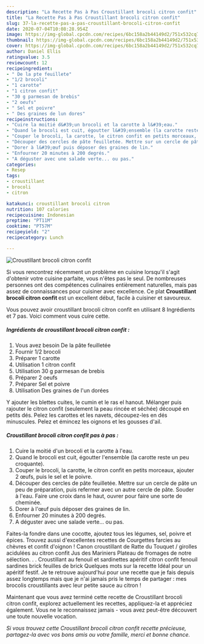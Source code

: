 ```yaml
---
description: "La Recette Pas à Pas Croustillant brocoli citron confit"
title: "La Recette Pas à Pas Croustillant brocoli citron confit"
slug: 37-la-recette-pas-a-pas-croustillant-brocoli-citron-confit
date: 2020-07-04T10:08:28.954Z
image: https://img-global.cpcdn.com/recipes/6bc158a2b44149d2/751x532cq70/croustillant-brocoli-citron-confit-photo-principale-de-la-recette.jpg
thumbnail: https://img-global.cpcdn.com/recipes/6bc158a2b44149d2/751x532cq70/croustillant-brocoli-citron-confit-photo-principale-de-la-recette.jpg
cover: https://img-global.cpcdn.com/recipes/6bc158a2b44149d2/751x532cq70/croustillant-brocoli-citron-confit-photo-principale-de-la-recette.jpg
author: Daniel Ellis
ratingvalue: 3.5
reviewcount: 12
recipeingredient:
- " De la pte feuillete"
- "1/2 brocoli"
- "1 carotte"
- "1 citron confit"
- "30 g parmesan de brebis"
- "2 oeufs"
- " Sel et poivre"
- " Des graines de lun dores"
recipeinstructions:
- "Cuire la moitié d&#39;un brocoli et la carotte à l&#39;eau."
- "Quand le brocoli est cuit, égoutter l&#39;ensemble (la carotte reste un peu croquante)."
- "Couper le brocoli, la carotte, le citron confit en petits morceaux, ajouter 2 œufs, puis le sel et le poivre."
- "Découper des cercles de pâte feuilletée. Mettre sur un cercle de pâte un peu de préparation, puis refermer avec un autre cercle de pâte. Souder à l&#39;eau. Faire une croix dans le haut, ouvrer pour faire une sorte de cheminée."
- "Dorer à l&#39;œuf puis déposer des graines de lin."
- "Enfourner 20 minutes à 200 degrés."
- "A déguster avec une salade verte... ou pas."
categories:
- Resep
tags:
- croustillant
- brocoli
- citron

katakunci: croustillant brocoli citron 
nutrition: 107 calories
recipecuisine: Indonesian
preptime: "PT11M"
cooktime: "PT57M"
recipeyield: "2"
recipecategory: Lunch

---
```



![Croustillant brocoli citron confit](https://img-global.cpcdn.com/recipes/6bc158a2b44149d2/751x532cq70/croustillant-brocoli-citron-confit-photo-principale-de-la-recette.jpg)

Si vous rencontrez récemment un problème en cuisine lorsqu'il s'agit d'obtenir votre cuisine parfaite, vous n'êtes pas le seul. De nombreuses personnes ont des compétences culinaires entièrement naturelles, mais pas assez de connaissances pour cuisiner avec excellence. Ce plat <strong> Croustillant brocoli citron confit </strong> est un excellent début, facile à cuisiner et savoureux.

<!--inarticleads1-->

Vous pouvez avoir croustillant brocoli citron confit en utilisant 8 Ingrédients et 7 pas. Voici comment vous cuire cette.

##### Ingrédients de croustillant brocoli citron confit :

1. Vous avez besoin  De la pâte feuilletée
1. Fournir 1/2 brocoli
1. Préparer 1 carotte
1. Utilisation 1 citron confit
1. Utilisation 30 g parmesan de brebis
1. Préparer 2 oeufs
1. Préparer  Sel et poivre
1. Utilisation  Des graines de l&#39;un dorées


Y ajouter les blettes cuites, le cumin et le ras el hanout. Mélanger puis rajouter le citron confit (seulement la peau rincée et séchée) découpé en petits dés. Pelez les carottes et les navets, découpez-les en dés minuscules. Pelez et émincez les oignons et les gousses d&#39;ail. 

<!--inarticleads2-->

##### Croustillant brocoli citron confit pas à pas :

1. Cuire la moitié d&#39;un brocoli et la carotte à l&#39;eau.
1. Quand le brocoli est cuit, égoutter l&#39;ensemble (la carotte reste un peu croquante).
1. Couper le brocoli, la carotte, le citron confit en petits morceaux, ajouter 2 œufs, puis le sel et le poivre.
1. Découper des cercles de pâte feuilletée. Mettre sur un cercle de pâte un peu de préparation, puis refermer avec un autre cercle de pâte. Souder à l&#39;eau. Faire une croix dans le haut, ouvrer pour faire une sorte de cheminée.
1. Dorer à l&#39;œuf puis déposer des graines de lin.
1. Enfourner 20 minutes à 200 degrés.
1. A déguster avec une salade verte... ou pas.


Faites-la fondre dans une cocotte, ajoutez tous les légumes, sel, poivre et épices. Trouvez aussi d&#39;excellentes recettes de Courgettes farcies au chèvres et confit d&#39;oignon ! Canon croustillant de Ratte du Touquet / girolles acidulées au citron confit Jus des Mariniers Plateau de fromages de notre sélection. . . Croustillant au fenouil et sardinettes apéritif citron confit fenouil sardines brick feuilles de brick Quelques mots sur la recette Idéal pour un apéritif festif. Je te retrouve aujourd&#39;hui pour une recette que je fais depuis assez longtemps mais que je n&#39;ai jamais pris le temps de partager : mes brocolis croustillants avec leur petite sauce au citron ! 

<!--inarticleads1-->

<p>
Maintenant que vous avez terminé cette recette de Croustillant brocoli citron confit, explorez actuellement les recettes, appliquez-la et appréciez également. Vous ne le reconnaissez jamais - vous avez peut-être découvert une toute nouvelle vocation.
</p>

<p>
<i>Si vous trouvez cette Croustillant brocoli citron confit recette précieuse, partagez-la avec vos bons amis ou votre famille, merci et bonne chance.</i>
</p>
